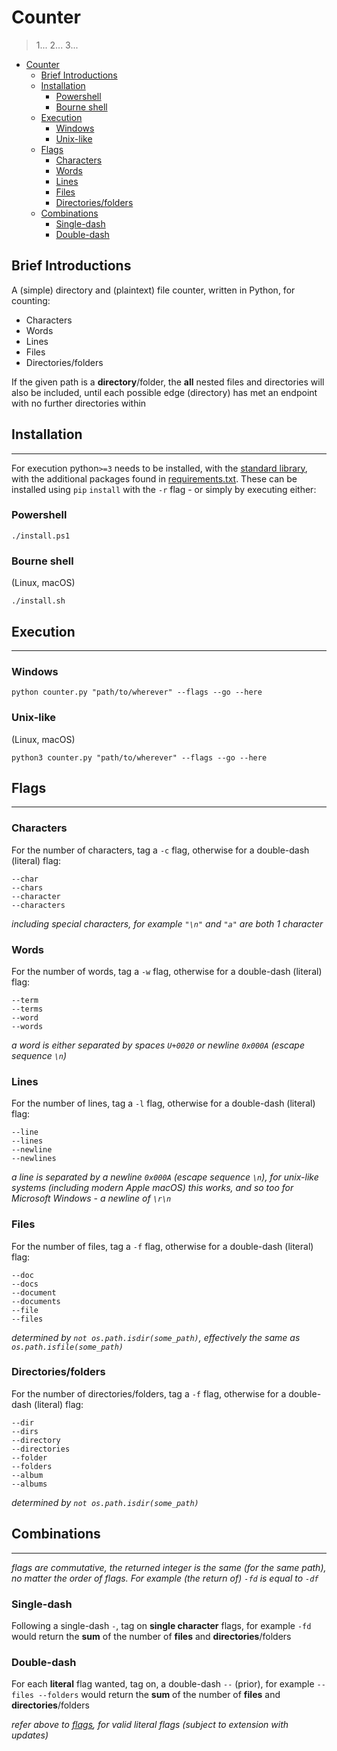 # Counter

> 1... 2... 3...

- [Counter](#counter)
  - [Brief Introductions](#brief-introductions)
  - [Installation](#installation)
    - [Powershell](#powershell)
    - [Bourne shell](#bourne-shell)
  - [Execution](#execution)
    - [Windows](#windows)
    - [Unix-like](#unix-like)
  - [Flags](#flags)
    - [Characters](#characters)
    - [Words](#words)
    - [Lines](#lines)
    - [Files](#files)
    - [Directories/folders](#directoriesfolders)
  - [Combinations](#combinations)
    - [Single-dash](#single-dash)
    - [Double-dash](#double-dash)

## Brief Introductions
A (simple) directory and (plaintext) file counter, written in Python, for counting:
* Characters
* Words
* Lines
* Files
* Directories/folders

If the given path is a **directory**/folder, the **all** nested files and directories will also be included, until each possible edge (directory) has met an endpoint with no further directories within

## Installation
---

For execution python`>=3` needs to be installed, with the [standard library](https://docs.python.org/3/library/), with the additional packages found in [requirements.txt](src/requirements.txt). These can be installed using `pip` `install` with the `-r` flag - or simply by executing either:

### Powershell

``` shell
./install.ps1
```

### Bourne shell

(Linux, macOS)

``` shell
./install.sh
```

## Execution
---

### Windows

``` shell
python counter.py "path/to/wherever" --flags --go --here
```

### Unix-like

(Linux, macOS)

``` shell
python3 counter.py "path/to/wherever" --flags --go --here
```

## Flags
---

### Characters

For the number of characters, tag a `-c` flag, otherwise for a double-dash (literal) flag:
``` shell
--char
--chars
--character
--characters
```

*including special characters, for example `"\n"` and `"a"` are both 1 character*

### Words

For the number of words, tag a `-w` flag, otherwise for a double-dash (literal) flag:
``` shell
--term
--terms
--word
--words
```

*a word is either separated by spaces `U+0020` or newline `0x000A` (escape sequence `\n`)*

### Lines

For the number of lines, tag a `-l` flag, otherwise for a double-dash (literal) flag:
``` shell
--line
--lines
--newline
--newlines
```

*a line is separated by a newline `0x000A` (escape sequence `\n`), for unix-like systems (including modern Apple macOS) this works, and so too for Microsoft Windows - a newline of `\r\n`*

### Files

For the number of files, tag a `-f` flag, otherwise for a double-dash (literal) flag:
``` shell
--doc
--docs
--document
--documents
--file
--files
```

*determined by `not os.path.isdir(some_path)`, effectively the same as `os.path.isfile(some_path)`*

### Directories/folders

For the number of directories/folders, tag a `-f` flag, otherwise for a double-dash (literal) flag:
``` shell
--dir
--dirs
--directory
--directories
--folder
--folders
--album
--albums
```

*determined by `not os.path.isdir(some_path)`*

## Combinations
---

*flags are commutative, the returned integer is the same (for the same path), no matter the order of flags. For example (the return of) `-fd` is equal to `-df`*

### Single-dash

Following a single-dash `-`, tag on **single character** flags, for example `-fd` would return the **sum** of the number of **files** and **directories**/folders

### Double-dash

For each **literal** flag wanted, tag on, a double-dash `--` (prior), for example `--files --folders` would return the **sum** of the number of **files** and **directories**/folders

*refer above to [flags](#flags), for valid literal flags (subject to extension with updates)*